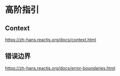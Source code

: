 # 高阶指引

## Context

https://zh-hans.reactjs.org/docs/context.html

## 错误边界

https://zh-hans.reactjs.org/docs/error-boundaries.html

